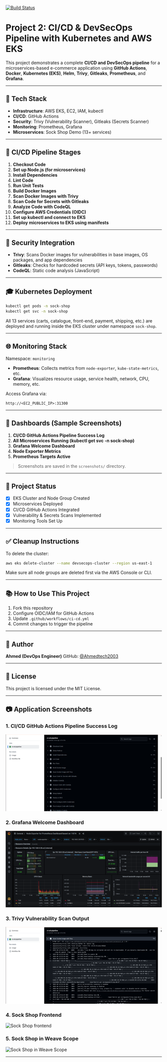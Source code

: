 [![Build Status](https://travis-ci.org/microservices-demo/microservices-demo.svg?branch=master)](https://travis-ci.org/microservices-demo/microservices-demo)

# Project 2: CI/CD & DevSecOps Pipeline with Kubernetes and AWS EKS

This project demonstrates a complete **CI/CD and DevSecOps pipeline** for a microservices-based e-commerce application using **GitHub Actions**, **Docker**, **Kubernetes (EKS)**, **Helm**, **Trivy**, **Gitleaks**, **Prometheus**, and **Grafana**.

---

## 🚀 Tech Stack

* **Infrastructure**: AWS EKS, EC2, IAM, kubectl
* **CI/CD**: GitHub Actions
* **Security**: Trivy (Vulnerability Scanner), Gitleaks (Secrets Scanner)
* **Monitoring**: Prometheus, Grafana
* **Microservices**: Sock Shop Demo (13+ services)

---

## 🔄 CI/CD Pipeline Stages

1. **Checkout Code**
2. **Set up Node.js (for microservices)**
3. **Install Dependencies**
4. **Lint Code**
5. **Run Unit Tests**
6. **Build Docker Images**
7. **Scan Docker Images with Trivy**
8. **Scan Code for Secrets with Gitleaks**
9. **Analyze Code with CodeQL**
10. **Configure AWS Credentials (OIDC)**
11. **Set up kubectl and connect to EKS**
12. **Deploy microservices to EKS using manifests**

---

## 🚫 Security Integration

* **Trivy**: Scans Docker images for vulnerabilities in base images, OS packages, and app dependencies
* **Gitleaks**: Checks for hardcoded secrets (API keys, tokens, passwords)
* **CodeQL**: Static code analysis (JavaScript)

---

## 🎓 Kubernetes Deployment

```bash
kubectl get pods -n sock-shop
kubectl get svc -n sock-shop
```

All 13 services (carts, catalogue, front-end, payment, shipping, etc.) are deployed and running inside the EKS cluster under namespace `sock-shop`.

---

## 🌐 Monitoring Stack

Namespace: `monitoring`

* **Prometheus**: Collects metrics from `node-exporter`, `kube-state-metrics`, etc.
* **Grafana**: Visualizes resource usage, service health, network, CPU, memory, etc.

Access Grafana via:

```
http://<EC2_PUBLIC_IP>:31300
```

---

## 👀 Dashboards (Sample Screenshots)

1. **CI/CD GitHub Actions Pipeline Success Log**
2. **All Microservices Running (kubectl get svc -n sock-shop)**
3. **Grafana Welcome Dashboard**
4. **Node Exporter Metrics**
5. **Prometheus Targets Active**

> Screenshots are saved in the `screenshots/` directory.

---

## 📅 Project Status

* [x] EKS Cluster and Node Group Created
* [x] Microservices Deployed
* [x] CI/CD GitHub Actions Integrated
* [x] Vulnerability & Secrets Scans Implemented
* [x] Monitoring Tools Set Up

---

## ✅ Cleanup Instructions

To delete the cluster:

```bash
aws eks delete-cluster --name devsecops-cluster --region us-east-1
```

Make sure all node groups are deleted first via the AWS Console or CLI.

---

## 📚 How to Use This Project

1. Fork this repository
2. Configure OIDC/IAM for GitHub Actions
3. Update `.github/workflows/ci-cd.yml`
4. Commit changes to trigger the pipeline

---

## 🎉 Author

**Ahmed (DevOps Engineer)**
GitHub: [@Ahmedtech2003](https://github.com/Ahmedtech2003)

---

## 🛌 License

This project is licensed under the MIT License.

---

## 📷 Application Screenshots

### 1. CI/CD GitHub Actions Pipeline Success Log
![CI/CD Pipeline](screenshots/ci-cd-pipeline-complete.png)

### 2. Grafana Welcome Dashboard
![Grafana Dashboard](screenshots/grafana-dashboard.png)

### 3. Trivy Vulnerability Scan Output
![Trivy Scan](screenshots/trivy-scan.png)

### 4. Sock Shop Frontend
![Sock Shop frontend](https://github.com/microservices-demo/microservices-demo.github.io/raw/master/assets/sockshop-frontend.png)

### 5. Sock Shop in Weave Scope
![Sock Shop in Weave Scope](https://github.com/microservices-demo/microservices-demo.github.io/raw/master/assets/sockshop-scope.png)

---


